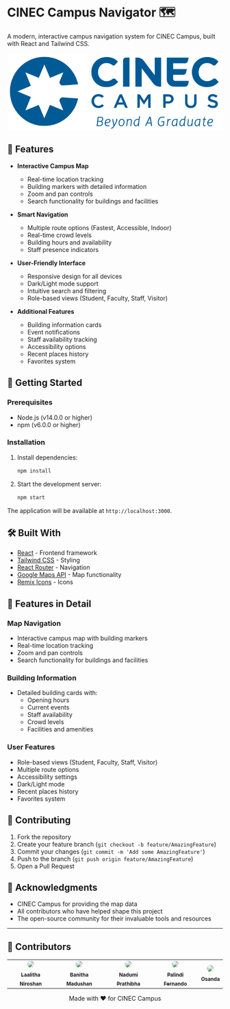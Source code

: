 # CINEC Campus Navigator 🗺️

A modern, interactive campus navigation system for CINEC Campus, built with React and Tailwind CSS.

![CINEC Campus Navigator](src/assets/cinec-logo.png)

## 🌟 Features

- **Interactive Campus Map**
  - Real-time location tracking
  - Building markers with detailed information
  - Zoom and pan controls
  - Search functionality for buildings and facilities

- **Smart Navigation**
  - Multiple route options (Fastest, Accessible, Indoor)
  - Real-time crowd levels
  - Building hours and availability
  - Staff presence indicators

- **User-Friendly Interface**
  - Responsive design for all devices
  - Dark/Light mode support
  - Intuitive search and filtering
  - Role-based views (Student, Faculty, Staff, Visitor)

- **Additional Features**
  - Building information cards
  - Event notifications
  - Staff availability tracking
  - Accessibility options
  - Recent places history
  - Favorites system

## 🚀 Getting Started

### Prerequisites

- Node.js (v14.0.0 or higher)
- npm (v6.0.0 or higher)

### Installation


1. Install dependencies:
   ```bash
   npm install
   ```


2. Start the development server:
   ```bash
   npm start
   ```

The application will be available at `http://localhost:3000`.

## 🛠️ Built With

- [React](https://reactjs.org/) - Frontend framework
- [Tailwind CSS](https://tailwindcss.com/) - Styling
- [React Router](https://reactrouter.com/) - Navigation
- [Google Maps API](https://developers.google.com/maps) - Map functionality
- [Remix Icons](https://remixicon.com/) - Icons

## 📱 Features in Detail

### Map Navigation
- Interactive campus map with building markers
- Real-time location tracking
- Zoom and pan controls
- Search functionality for buildings and facilities

### Building Information
- Detailed building cards with:
  - Opening hours
  - Current events
  - Staff availability
  - Crowd levels
  - Facilities and amenities

### User Features
- Role-based views (Student, Faculty, Staff, Visitor)
- Multiple route options
- Accessibility settings
- Dark/Light mode
- Recent places history
- Favorites system

## 🤝 Contributing

1. Fork the repository
2. Create your feature branch (`git checkout -b feature/AmazingFeature`)
3. Commit your changes (`git commit -m 'Add some AmazingFeature'`)
4. Push to the branch (`git push origin feature/AmazingFeature`)
5. Open a Pull Request



## 🙏 Acknowledgments

- CINEC Campus for providing the map data
- All contributors who have helped shape this project
- The open-source community for their invaluable tools and resources

---

## 👥 Contributors

<table>
  <tr>
    <td align="center">
      <a href="https://github.com/LaalithaNiroshan01" target="_blank">
        <img src="https://avatars.githubusercontent.com/LaalithaNiroshan01" width="80" style="border-radius:50%"><br/>
        <sub><b>Laalitha Niroshan</b></sub>
      </a>
    </td>
    <td align="center">
      <a href="https://github.com/BanithaMadushan" target="_blank">
        <img src="https://avatars.githubusercontent.com/BanithaMadushan" width="80" style="border-radius:50%"><br/>
        <sub><b>Banitha Madushan</b></sub>
      </a>
    </td>
    <td align="center">
      <a href="https://github.com/NadumiPrathibha" target="_blank">
        <img src="https://avatars.githubusercontent.com/NadumiPrathibha" width="80" style="border-radius:50%"><br/>
        <sub><b>Nadumi Prathibha</b></sub>
      </a>
    </td>
    <td align="center">
      <a href="https://github.com/PalindiFernando" target="_blank">
        <img src="https://avatars.githubusercontent.com/PalindiFernando" width="80" style="border-radius:50%"><br/>
        <sub><b>Palindi Fernando</b></sub>
      </a>
    </td>
    <td align="center">
      <a href="https://github.com/osca16" target="_blank">
        <img src="https://avatars.githubusercontent.com/osca16" width="80" style="border-radius:50%"><br/>
        <sub><b>Osanda </b></sub>
      </a>
    </td>
  </tr>
</table>



<div align="center">
Made with ❤️ for CINEC Campus
</div>
